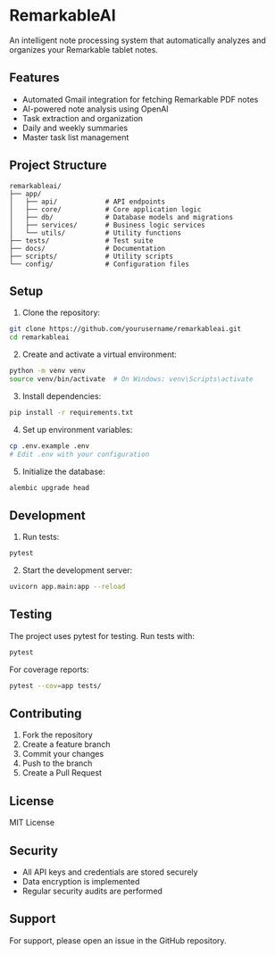 # RemarkableAI

An intelligent note processing system that automatically analyzes and organizes your Remarkable tablet notes.

## Features

- Automated Gmail integration for fetching Remarkable PDF notes
- AI-powered note analysis using OpenAI
- Task extraction and organization
- Daily and weekly summaries
- Master task list management

## Project Structure

```
remarkableai/
├── app/
│   ├── api/            # API endpoints
│   ├── core/           # Core application logic
│   ├── db/             # Database models and migrations
│   ├── services/       # Business logic services
│   └── utils/          # Utility functions
├── tests/              # Test suite
├── docs/               # Documentation
├── scripts/            # Utility scripts
└── config/             # Configuration files
```

## Setup

1. Clone the repository:
```bash
git clone https://github.com/yourusername/remarkableai.git
cd remarkableai
```

2. Create and activate a virtual environment:
```bash
python -m venv venv
source venv/bin/activate  # On Windows: venv\Scripts\activate
```

3. Install dependencies:
```bash
pip install -r requirements.txt
```

4. Set up environment variables:
```bash
cp .env.example .env
# Edit .env with your configuration
```

5. Initialize the database:
```bash
alembic upgrade head
```

## Development

1. Run tests:
```bash
pytest
```

2. Start the development server:
```bash
uvicorn app.main:app --reload
```

## Testing

The project uses pytest for testing. Run tests with:
```bash
pytest
```

For coverage reports:
```bash
pytest --cov=app tests/
```

## Contributing

1. Fork the repository
2. Create a feature branch
3. Commit your changes
4. Push to the branch
5. Create a Pull Request

## License

MIT License

## Security

- All API keys and credentials are stored securely
- Data encryption is implemented
- Regular security audits are performed

## Support

For support, please open an issue in the GitHub repository. 